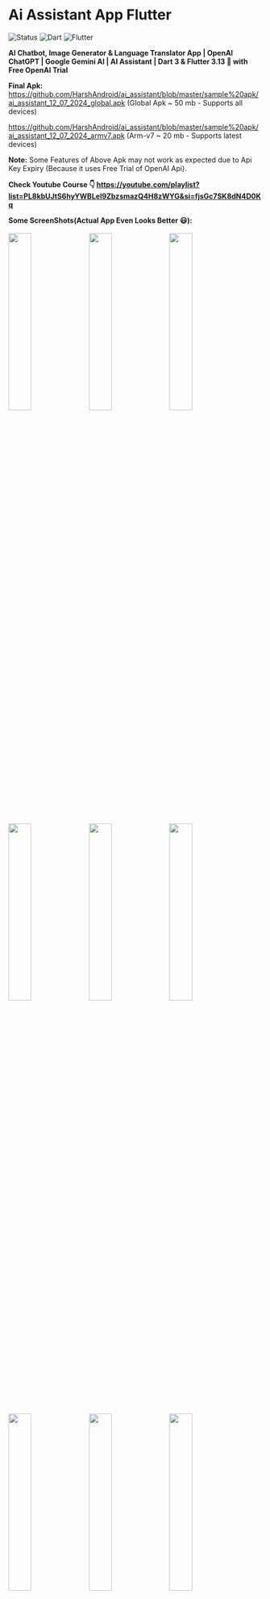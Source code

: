 # Ai Assistant App Flutter
![Status](https://img.shields.io/badge/Status-Active-brightgreen)
![Dart](https://img.shields.io/badge/dart-100%25-brightgreen)
![Flutter](https://img.shields.io/badge/Flutter-Cross%20Platform-blue)

<b>AI Chatbot, Image Generator & Language Translator App | OpenAI ChatGPT | Google Gemini AI | AI Assistant | Dart 3 & Flutter 3.13 🚀 with Free OpenAI Trial </b></br>

<b>Final Apk:</b><br>
https://github.com/HarshAndroid/ai_assistant/blob/master/sample%20apk/ai_assistant_12_07_2024_global.apk (Global Apk ~ 50 mb - Supports all devices)

https://github.com/HarshAndroid/ai_assistant/blob/master/sample%20apk/ai_assistant_12_07_2024_armv7.apk (Arm-v7 ~ 20 mb - Supports latest devices)

<b>Note:</b> Some Features of Above Apk may not work as expected due to Api Key Expiry (Because it uses Free Trial of OpenAI Api).

<b>Check Youtube Course 👇<b>
https://youtube.com/playlist?list=PL8kbUJtS6hyYWBLel9ZbzsmazQ4H8zWYG&si=fjsGc7SK8dN4D0Kq

<b>Some ScreenShots(Actual App Even Looks Better 😃):</b></br><br>
<kbd>
<img src="https://github.com/HarshAndroid/ai_assistant/blob/master/sample%20apk/screenshots/1_d.png" width=30% height=30%/>
<img src="https://github.com/HarshAndroid/ai_assistant/blob/master/sample%20apk/screenshots/2_d.png" width=30% height=30%/>
<img src="https://github.com/HarshAndroid/ai_assistant/blob/master/sample%20apk/screenshots/3_d.png" width=30% height=30%/>
<img src="https://github.com/HarshAndroid/ai_assistant/blob/master/sample%20apk/screenshots/4_d.png" width=30% height=30%/>
<img src="https://github.com/HarshAndroid/ai_assistant/blob/master/sample%20apk/screenshots/5_l.png" width=30% height=30%/>
<img src="https://github.com/HarshAndroid/ai_assistant/blob/master/sample%20apk/screenshots/5_d.png" width=30% height=30%/>
<img src="https://github.com/HarshAndroid/ai_assistant/blob/master/sample%20apk/screenshots/6_d.png" width=30% height=30%/>
<img src="https://github.com/HarshAndroid/ai_assistant/blob/master/sample%20apk/screenshots/7_d.png" width=30% height=30%/>
<img src="https://github.com/HarshAndroid/ai_assistant/blob/master/sample%20apk/screenshots/8_d.png" width=30% height=30%/>
</kbd>
<br>
<br>
  
 <b>Features👇 : </b>
<ul>
<li>Ai Chatbot (with GPT + Google Gemini Ai)
<li>Facebook Ads Integration (For Sample)
<li>Ai Image Creator/Generator (with GPT + Lexica Image Search)
<li>Ai Multi Language Translator (with GPT + Google Translator)
<li>Uses ChatGpt (Open AI API)
<li>Custom Light/Dark Mode
<li>First Time Onboarding or Introducton Screens
<li>Animations (Text Animation, Lottie, Fading, etc)
<li>Decent UI with New Material Widgets
<li>App Write Cloud Integration
<li>And Much More....
</ul>
  
<b>Watch Full Playlist on Youtube:</b>
   https://youtube.com/playlist?list=PL8kbUJtS6hyYWBLel9ZbzsmazQ4H8zWYG&si=fjsGc7SK8dN4D0Kq
<br>
  
  
<!--  <b>Note:</b> This Project is Much More Improved (i.e. Contains New Features) & Optimized than Youtube Course Project. -->
For Feedback or Suggestions Mail Me At rajpurohitharsh2020@gmail.com 🙂

